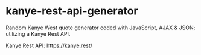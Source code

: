 # kanye-rest-api-generator
Random Kanye West quote generator coded with JavaScript, AJAX &amp; JSON; utilizing a Kanye Rest API.

Kanye Rest API: https://kanye.rest/

